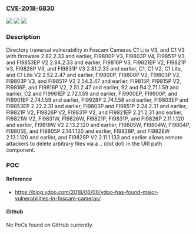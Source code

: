 ### [CVE-2018-6830](https://cve.mitre.org/cgi-bin/cvename.cgi?name=CVE-2018-6830)
![](https://img.shields.io/static/v1?label=Product&message=n%2Fa&color=blue)
![](https://img.shields.io/static/v1?label=Version&message=n%2Fa%20&color=brightgreen)
![](https://img.shields.io/static/v1?label=Vulnerability&message=n%2Fa&color=brightgreen)

### Description

Directory traversal vulnerability in Foscam Cameras C1 Lite V3, and C1 V3 with firmware 2.82.2.33 and earlier, FI9800P V3, FI9803P V4, FI9851P V3, and FI9853EP V2 2.84.2.33 and earlier, FI9816P V3, FI9821EP V2, FI9821P V3, FI9826P V3, and FI9831P V3 2.81.2.33 and earlier, C1, C1 V2, C1 Lite, and C1 Lite V2 2.52.2.47 and earlier, FI9800P, FI9800P V2, FI9803P V2, FI9803P V3, and FI9851P V2 2.54.2.47 and earlier, FI9815P, FI9815P V2, FI9816P, and FI9816P V2, 2.51.2.47 and earlier, R2 and R4 2.71.1.59 and earlier, C2 and FI9961EP 2.72.1.59 and earlier, FI9900EP, FI9900P, and FI9901EP 2.74.1.59 and earlier, FI9928P 2.74.1.58 and earlier, FI9803EP and FI9853EP 2.22.2.31 and earlier, FI9803P and FI9851P 2.24.2.31 and earlier, FI9821P V2, FI9826P V2, FI9831P V2, and FI9821EP 2.21.2.31 and earlier, FI9821W V2, FI9831W, FI9826W, FI9821P, FI9831P, and FI9826P 2.11.1.120 and earlier, FI9818W V2 2.13.2.120 and earlier, FI9805W, FI9804W, FI9804P, FI9805E, and FI9805P 2.14.1.120 and earlier, FI9828P, and FI9828W 2.13.1.120 and earlier, and FI9828P V2 2.11.1.133 and earlier allows remote attackers to delete arbitrary files via a .. (dot dot) in the URI path component.

### POC

#### Reference
- https://blog.vdoo.com/2018/06/06/vdoo-has-found-major-vulnerabilities-in-foscam-cameras/

#### Github
No PoCs found on GitHub currently.

